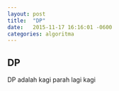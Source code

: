 ```yaml
---
layout: post
title:  "DP"
date:   2015-11-17 16:16:01 -0600
categories: algoritma
---
```


## DP 

DP adalah kagi parah lagi
kagi

